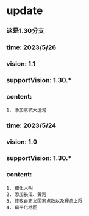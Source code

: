 # update
### 这是1.30分支

### time: 2023/5/26
### vision: 1.1
### supportVision: 1.30.\*
### content:
    1. 添加京杭大运河


### time: 2023/5/24
### vision: 1.0
### supportVision: 1.30.\*
### content:
    1. 细化大明
    2. 添加长江、黄河
    3. 修改自定义国家点数以及理念上限
    4. 扁平化地图